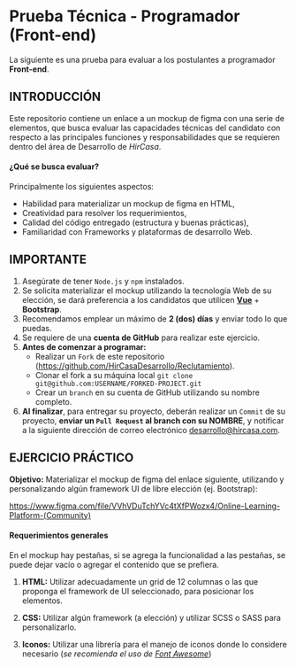 # Prueba Técnica - Programador (Front-end)
La siguiente es una prueba para evaluar a los postulantes a programador **Front-end**.

## INTRODUCCIÓN
Este repositorio contiene un enlace a un mockup de figma con una serie de elementos, que busca evaluar las capacidades técnicas del candidato con respecto a las principales funciones y responsabilidades que se requieren dentro del área de Desarrollo de _HirCasa_.

#### ¿Qué se busca evaluar?
Principalmente los siguientes aspectos:
  + Habilidad para materializar un mockup de figma en HTML,
  + Creatividad para resolver los requerimientos,
  + Calidad del código entregado (estructura y buenas prácticas),
  + Familiaridad con Frameworks y plataformas de desarrollo Web.

## IMPORTANTE
1. Asegúrate de tener `Node.js` y `npm` instalados.
2. Se solicita materializar el mockup utilizando la tecnología Web de su elección, se dará preferencia a los candidatos que utilicen **[Vue](https://v3.vuejs.org/)** + **Bootstrap**.
3. Recomendamos emplear un máximo de **2 (dos) días** y enviar todo lo que puedas.
4. Se requiere de una **cuenta de GitHub** para realizar este ejercicio.
5. **Antes de comenzar a programar:**
    * Realizar un `Fork` de este repositorio (https://github.com/HirCasaDesarrollo/Reclutamiento).
    * Clonar el fork a su máquina local  `git clone git@github.com:USERNAME/FORKED-PROJECT.git`
    * Crear un `branch` en su cuenta de GitHub utilizando su nombre completo.
6. **Al finalizar**, para entregar su proyecto, deberán realizar un `Commit` de su proyecto, **enviar un `Pull Request` al branch con su NOMBRE**, y notificar a la siguiente dirección de correo electrónico  [desarrollo@hircasa.com](mailto:desarrollo@hircasa.com).

## EJERCICIO PRÁCTICO
**Objetivo:** Materializar el mockup de figma del enlace siguiente, utilizando y personalizando algún framework UI de libre elección (ej. Bootstrap):

https://www.figma.com/file/VVhVDuTchYVc4tXfPWozx4/Online-Learning-Platform-(Community)

#### Requerimientos generales

En el mockup hay pestañas, si se agrega la funcionalidad a las pestañas, se puede dejar vacío o agregar el contenido que se prefiera.

1. **HTML:** Utilizar adecuadamente un grid de 12 columnas o las que proponga el framework de UI seleccionado, para posicionar los elementos. 

2. **CSS:** Utilizar algún framework (a elección) y utilizar SCSS o SASS para personalizarlo.

3. **Iconos:** Utilizar una librería para el manejo de iconos donde lo considere necesario (_se recomienda el uso de [Font Awesome](http://fontawesome.io/)_)
